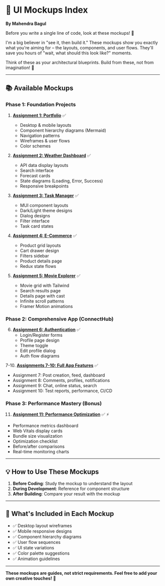 # 🎨 UI Mockups Index

**By Mahendra Bagul**

Before you write a single line of code, look at these mockups! 👀

I'm a big believer in "see it, then build it." These mockups show you exactly what you're aiming for – the layouts, components, and user flows. They'll save you hours of "wait, what should this look like?" moments.

Think of these as your architectural blueprints. Build from these, not from imagination! 📐

---

## 📚 Available Mockups

### Phase 1: Foundation Projects

1. **[Assignment 1: Portfolio](../assignment-01-portfolio/UI_MOCKUP.md)** ✅
   - Desktop & mobile layouts
   - Component hierarchy diagrams (Mermaid)
   - Navigation patterns
   - Wireframes & user flows
   - Color schemes

2. **[Assignment 2: Weather Dashboard](../assignment-02-weather-dashboard/UI_MOCKUP.md)** ✅
   - API data display layouts
   - Search interface
   - Forecast cards
   - State diagrams (Loading, Error, Success)
   - Responsive breakpoints

3. **[Assignment 3: Task Manager](../assignment-03-task-manager/UI_MOCKUP.md)** ✅
   - MUI component layouts
   - Dark/Light theme designs
   - Dialog designs
   - Filter interface
   - Task card states

4. **[Assignment 4: E-Commerce](../assignment-04-ecommerce/UI_MOCKUP.md)** ✅
   - Product grid layouts
   - Cart drawer design
   - Filters sidebar
   - Product details page
   - Redux state flows

5. **[Assignment 5: Movie Explorer](../assignment-05-movie-explorer/UI_MOCKUP.md)** ✅
   - Movie grid with Tailwind
   - Search results page
   - Details page with cast
   - Infinite scroll patterns
   - Framer Motion animations

### Phase 2: Comprehensive App (ConnectHub)

6. **[Assignment 6: Authentication](../assignment-06-10-comprehensive-app/UI_MOCKUP_ASSIGNMENT_6.md)** ✅
   - Login/Register forms
   - Profile page design
   - Theme toggle
   - Edit profile dialog
   - Auth flow diagrams

7-10. **[Assignments 7-10: Full App Features](../assignment-06-10-comprehensive-app/UI_MOCKUP_ASSIGNMENT_7-10.md)** ✅
   - Assignment 7: Post creation, feed, dashboard
   - Assignment 8: Comments, profiles, notifications
   - Assignment 9: Chat, online status, search
   - Assignment 10: Test reports, performance, CI/CD

### Phase 3: Performance Mastery (Bonus)

11. **[Assignment 11: Performance Optimization](../assignment-11-performance-optimization/UI_MOCKUP.md)** ✅ ⚡
   - Performance metrics dashboard
   - Web Vitals display cards
   - Bundle size visualization
   - Optimization checklist
   - Before/after comparisons
   - Real-time monitoring charts

---

## 💡 How to Use These Mockups

1. **Before Coding**: Study the mockup to understand the layout
2. **During Development**: Reference for component structure
3. **After Building**: Compare your result with the mockup

---

## 🎨 What's Included in Each Mockup

- ✅ Desktop layout wireframes
- ✅ Mobile responsive designs  
- ✅ Component hierarchy diagrams
- ✅ User flow sequences
- ✅ UI state variations
- ✅ Color palette suggestions
- ✅ Animation guidelines

---

**These mockups are guides, not strict requirements. Feel free to add your own creative touches!** 🎨
